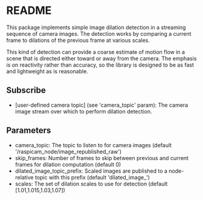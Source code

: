 # README #

This package implements simple image dilation detection in a streaming sequence
of camera images. The detection works by comparing a current frame to dilations
of the previous frame at various scales.

This kind of detection can provide a coarse estimate of motion flow in a scene
that is directed either toward or away from the camera. The emphasis is on
reactivity rather than accuracy, so the library is designed to be as fast and
lightweight as is reasonable.

## Subscribe ##

* \[user-defined camera topic\] (see 'camera\_topic' param): The camera image stream over which to perform dilation detection.

## Parameters ##

* camera\_topic: The topic to listen to for camera images (default '/raspicam\_node/image\_republished\_raw')
* skip\_frames: Number of frames to skip between previous and current frames for dilation computation (default 0)
* dilated\_image\_topic\_prefix: Scaled images are published to a node-relative topic with this prefix (default 'dilated\_image\_')
* scales: The set of dilation scales to use for detection (default [1.01,1.015,1.03,1.07])

